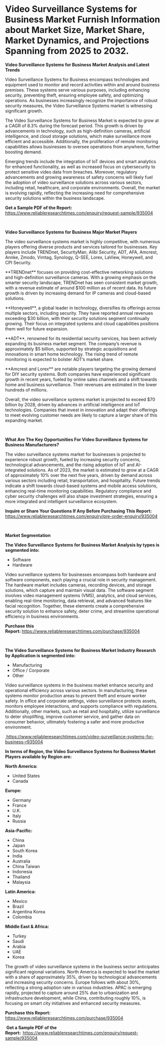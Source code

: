 <p><h1>Video Surveillance Systems for Business Market Furnish Information about Market Size, Market Share, Market Dynamics, and Projections Spanning from 2025 to 2032.</h1></p><p><strong>Video Surveillance Systems for Business Market Analysis and Latest Trends</strong></p>
<p><p>Video Surveillance Systems for Business encompass technologies and equipment used to monitor and record activities within and around business premises. These systems serve various purposes, including enhancing security, preventing theft, ensuring employee safety, and optimizing operations. As businesses increasingly recognize the importance of robust security measures, the Video Surveillance Systems market is witnessing significant growth. </p><p>The Video Surveillance Systems for Business Market is expected to grow at a CAGR of 8.3% during the forecast period. This growth is driven by advancements in technology, such as high-definition cameras, artificial intelligence, and cloud storage solutions, which make surveillance more efficient and accessible. Additionally, the proliferation of remote monitoring capabilities allows businesses to oversee operations from anywhere, further boosting demand. </p><p>Emerging trends include the integration of IoT devices and smart analytics for enhanced functionality, as well as increased focus on cybersecurity to protect sensitive video data from breaches. Moreover, regulatory advancements and growing awareness of safety concerns will likely fuel the adoption of video surveillance solutions across various sectors, including retail, healthcare, and corporate environments. Overall, the market is evolving rapidly, reflecting the increasing need for comprehensive security solutions within the business landscape.</p></p>
<p><strong>Get a Sample PDF of the Report:&nbsp;</strong> <a href="https://www.reliableresearchtimes.com/enquiry/request-sample/935004?utm_campaign=2326&utm_medium=2&utm_source=Github&utm_content=ia&utm_term=18042025&utm_id=video-surveillance-systems-for-business">https://www.reliableresearchtimes.com/enquiry/request-sample/935004</a></p>
<p>&nbsp;</p>
<p><strong>Video Surveillance Systems for Business Major Market Players</strong></p>
<p><p>The video surveillance systems market is highly competitive, with numerous players offering diverse products and services tailored for businesses. Key players include TRENDnet, SecurityMan, Alibi Security, ADT, AFA, Amcrest, Annke, Zmodo, Vimtag, Synology, Q-SEE, Lorex, LaView, Honeywell, and CPI Security.</p><p>**TRENDnet** focuses on providing cost-effective networking solutions and high-definition surveillance cameras. With a growing emphasis on the smarter security landscape, TRENDnet has seen consistent market growth, with a revenue estimate of around $100 million as of recent data. Its future growth is driven by increasing demand for IP cameras and cloud-based solutions.</p><p>**Honeywell**, a global leader in technology, diversifies its offerings across multiple sectors, including security. They have reported annual revenues exceeding $30 billion, with their security solutions segment continually growing. Their focus on integrated systems and cloud capabilities positions them well for future expansion.</p><p>**ADT**, renowned for its residential security services, has been actively expanding its business market segment. The company’s revenue is approximately $5 billion, supported by strategic acquisitions and innovations in smart home technology. The rising trend of remote monitoring is expected to bolster ADT’s market share.</p><p>**Amcrest and Lorex** are notable players targeting the growing demand for DIY security systems. Both companies have experienced significant growth in recent years, fueled by online sales channels and a shift towards home and business surveillance. Their revenues are estimated in the lower hundreds of millions.</p><p>Overall, the video surveillance systems market is projected to exceed $70 billion by 2028, driven by advances in artificial intelligence and IoT technologies. Companies that invest in innovation and adapt their offerings to meet evolving customer needs are likely to capture a larger share of this expanding market.</p></p>
<p>&nbsp;</p>
<p><strong>What Are The Key Opportunities For Video Surveillance Systems for Business Manufacturers?</strong></p>
<p><p>The video surveillance systems market for businesses is projected to experience robust growth, fueled by increasing security concerns, technological advancements, and the rising adoption of IoT and AI-integrated solutions. As of 2023, the market is estimated to grow at a CAGR of approximately 10% over the next five years, driven by demand across various sectors including retail, transportation, and hospitality. Future trends indicate a shift towards cloud-based systems and mobile access solutions, enhancing real-time monitoring capabilities. Regulatory compliance and cyber security challenges will also shape investment strategies, ensuring a more integrated and intelligent surveillance ecosystem.</p></p>
<p><strong>Inquire or Share Your Questions If Any Before Purchasing This Report:</strong> <a href="https://www.reliableresearchtimes.com/enquiry/pre-order-enquiry/935004?utm_campaign=2326&utm_medium=2&utm_source=Github&utm_content=ia&utm_term=18042025&utm_id=video-surveillance-systems-for-business">https://www.reliableresearchtimes.com/enquiry/pre-order-enquiry/935004</a></p>
<p>&nbsp;</p>
<p><strong>Market Segmentation</strong></p>
<p><strong>The Video Surveillance Systems for Business Market Analysis by types is segmented into:</strong></p>
<p><ul><li>Software</li><li>Hardware</li></ul></p>
<p><p>Video surveillance systems for businesses encompass both hardware and software components, each playing a crucial role in security management. The hardware market includes cameras, recording devices, and storage solutions, which capture and maintain visual data. The software segment involves video management systems (VMS), analytics, and cloud services, enabling real-time monitoring, data retrieval, and advanced features like facial recognition. Together, these elements create a comprehensive security solution to enhance safety, deter crime, and streamline operational efficiency in business environments.</p></p>
<p><strong>Purchase this Report:&nbsp;</strong><a href="https://www.reliableresearchtimes.com/purchase/935004?utm_campaign=2326&utm_medium=2&utm_source=Github&utm_content=ia&utm_term=18042025&utm_id=video-surveillance-systems-for-business">https://www.reliableresearchtimes.com/purchase/935004</a></p>
<p>&nbsp;</p>
<p><strong>The Video Surveillance Systems for Business Market Industry Research by Application is segmented into:</strong></p>
<p><ul><li>Manufacturing</li><li>Office / Corporate</li><li>Other</li></ul></p>
<p><p>Video surveillance systems in the business market enhance security and operational efficiency across various sectors. In manufacturing, these systems monitor production areas to prevent theft and ensure worker safety. In office and corporate settings, video surveillance protects assets, monitors employee interactions, and supports compliance with regulations. Additionally, other markets, such as retail and hospitality, utilize surveillance to deter shoplifting, improve customer service, and gather data on consumer behavior, ultimately fostering a safer and more productive environment.</p></p>
<p><a href="https://www.reliableresearchtimes.com/video-surveillance-systems-for-business-r935004?utm_campaign=2326&utm_medium=2&utm_source=Github&utm_content=ia&utm_term=18042025&utm_id=video-surveillance-systems-for-business">&nbsp;https://www.reliableresearchtimes.com/video-surveillance-systems-for-business-r935004</a></p>
<p><strong>In terms of Region, the Video Surveillance Systems for Business Market Players available by Region are:</strong></p>
<p>
    <p> <strong> North America: </strong>
        <ul>
            <li>United States</li>
            <li>Canada</li>
        </ul>
        </p> 
    <p> <strong> Europe: </strong>
        <ul>
            <li>Germany</li>
            <li>France</li>
            <li>U.K.</li>
            <li>Italy</li>
            <li>Russia</li>
        </ul>
        </p> 
    <p> <strong> Asia-Pacific: </strong>
        <ul>
            <li>China</li>
            <li>Japan</li>
            <li>South Korea</li>
            <li>India</li>
            <li>Australia</li>
            <li>China Taiwan</li>
            <li>Indonesia</li>
            <li>Thailand</li>
            <li>Malaysia</li>
        </ul>
        </p> 
    <p> <strong> Latin America: </strong>
        <ul>
            <li>Mexico</li>
            <li>Brazil</li>
            <li>Argentina Korea</li>
            <li>Colombia</li>
        </ul>
        </p> 
    <p> <strong> Middle East & Africa: </strong>
        <ul>
            <li>Turkey</li>
            <li>Saudi</li>
            <li>Arabia</li>
            <li>UAE</li>
            <li>Korea</li>
        </ul>
    </p>
    </p>
<p><p>The growth of video surveillance systems in the business sector anticipates significant regional variations. North America is expected to lead the market with a share of approximately 35%, driven by technological advancements and increasing security concerns. Europe follows with about 30%, reflecting a strong adoption rate in various industries. APAC is emerging rapidly, projected to capture around 25% due to urbanization and infrastructure development, while China, contributing roughly 10%, is focusing on smart city initiatives and enhanced security measures.</p></p>
<p><strong>Purchase this Report: </strong><a href="https://www.reliableresearchtimes.com/purchase/935004?utm_campaign=2326&utm_medium=2&utm_source=Github&utm_content=ia&utm_term=18042025&utm_id=video-surveillance-systems-for-business">https://www.reliableresearchtimes.com/purchase/935004</a></p>
<p>&nbsp;<strong>Get a Sample PDF of the Report:&nbsp;&nbsp;</strong><a href="https://www.reliableresearchtimes.com/enquiry/request-sample/935004?utm_campaign=2326&utm_medium=2&utm_source=Github&utm_content=ia&utm_term=18042025&utm_id=video-surveillance-systems-for-business">https://www.reliableresearchtimes.com/enquiry/request-sample/935004</a></p>
<p><strong></strong></p>
<p><p></p><p></p><p></p></p>